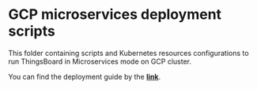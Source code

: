 # GCP microservices deployment scripts

This folder containing scripts and Kubernetes resources configurations to run ThingsBoard in Microservices mode on GCP cluster.

You can find the deployment guide by the [**link**](https://thingsboard.io/docs/user-guide/install/cluster/gcp-microservices-setup/).